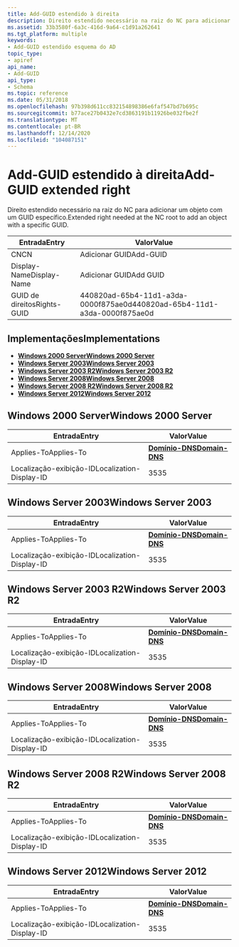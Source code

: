 ```yaml
---
title: Add-GUID estendido à direita
description: Direito estendido necessário na raiz do NC para adicionar um objeto com um GUID específico.
ms.assetid: 33b3580f-6a3c-416d-9a64-c1d91a262641
ms.tgt_platform: multiple
keywords:
- Add-GUID estendido esquema do AD
topic_type:
- apiref
api_name:
- Add-GUID
api_type:
- Schema
ms.topic: reference
ms.date: 05/31/2018
ms.openlocfilehash: 97b398d611cc832154898386e6faf547bd7b695c
ms.sourcegitcommit: b77ace27b0432e7cd3863191b11926be032fbe2f
ms.translationtype: MT
ms.contentlocale: pt-BR
ms.lasthandoff: 12/14/2020
ms.locfileid: "104087151"
---
```

# <a name="add-guid-extended-right"></a><span data-ttu-id="95641-104">Add-GUID estendido à direita</span><span class="sxs-lookup"><span data-stu-id="95641-104">Add-GUID extended right</span></span>

<span data-ttu-id="95641-105">Direito estendido necessário na raiz do NC para adicionar um objeto com um GUID específico.</span><span class="sxs-lookup"><span data-stu-id="95641-105">Extended right needed at the NC root to add an object with a specific GUID.</span></span>



| <span data-ttu-id="95641-106">Entrada</span><span class="sxs-lookup"><span data-stu-id="95641-106">Entry</span></span> | <span data-ttu-id="95641-107">Valor</span><span class="sxs-lookup"><span data-stu-id="95641-107">Value</span></span> |
|--------------|--------------------------------------|
| <span data-ttu-id="95641-108">CN</span><span class="sxs-lookup"><span data-stu-id="95641-108">CN</span></span>           | <span data-ttu-id="95641-109">Adicionar GUID</span><span class="sxs-lookup"><span data-stu-id="95641-109">Add-GUID</span></span>                             |
| <span data-ttu-id="95641-110">Display-Name</span><span class="sxs-lookup"><span data-stu-id="95641-110">Display-Name</span></span> | <span data-ttu-id="95641-111">Adicionar GUID</span><span class="sxs-lookup"><span data-stu-id="95641-111">Add GUID</span></span>                             |
| <span data-ttu-id="95641-112">GUID de direitos</span><span class="sxs-lookup"><span data-stu-id="95641-112">Rights-GUID</span></span>  | <span data-ttu-id="95641-113">440820ad-65b4-11d1-a3da-0000f875ae0d</span><span class="sxs-lookup"><span data-stu-id="95641-113">440820ad-65b4-11d1-a3da-0000f875ae0d</span></span> |



## <a name="implementations"></a><span data-ttu-id="95641-114">Implementações</span><span class="sxs-lookup"><span data-stu-id="95641-114">Implementations</span></span>

-   [<span data-ttu-id="95641-115">**Windows 2000 Server**</span><span class="sxs-lookup"><span data-stu-id="95641-115">**Windows 2000 Server**</span></span>](#windows-2000-server)
-   [<span data-ttu-id="95641-116">**Windows Server 2003**</span><span class="sxs-lookup"><span data-stu-id="95641-116">**Windows Server 2003**</span></span>](#windows-server-2003)
-   [<span data-ttu-id="95641-117">**Windows Server 2003 R2**</span><span class="sxs-lookup"><span data-stu-id="95641-117">**Windows Server 2003 R2**</span></span>](#windows-server-2003-r2)
-   [<span data-ttu-id="95641-118">**Windows Server 2008**</span><span class="sxs-lookup"><span data-stu-id="95641-118">**Windows Server 2008**</span></span>](#windows-server-2008)
-   [<span data-ttu-id="95641-119">**Windows Server 2008 R2**</span><span class="sxs-lookup"><span data-stu-id="95641-119">**Windows Server 2008 R2**</span></span>](#windows-server-2008-r2)
-   [<span data-ttu-id="95641-120">**Windows Server 2012**</span><span class="sxs-lookup"><span data-stu-id="95641-120">**Windows Server 2012**</span></span>](#windows-server-2012)

## <a name="windows-2000-server"></a><span data-ttu-id="95641-121">Windows 2000 Server</span><span class="sxs-lookup"><span data-stu-id="95641-121">Windows 2000 Server</span></span>



| <span data-ttu-id="95641-122">Entrada</span><span class="sxs-lookup"><span data-stu-id="95641-122">Entry</span></span> | <span data-ttu-id="95641-123">Valor</span><span class="sxs-lookup"><span data-stu-id="95641-123">Value</span></span> |
|-------------------------|----------------------------------------------|
| <span data-ttu-id="95641-124">Applies-To</span><span class="sxs-lookup"><span data-stu-id="95641-124">Applies-To</span></span>              | [<span data-ttu-id="95641-125">**Domínio-DNS**</span><span class="sxs-lookup"><span data-stu-id="95641-125">**Domain-DNS**</span></span>](c-domaindns.md)<br/> |
| <span data-ttu-id="95641-126">Localização-exibição-ID</span><span class="sxs-lookup"><span data-stu-id="95641-126">Localization-Display-ID</span></span> | <span data-ttu-id="95641-127">35</span><span class="sxs-lookup"><span data-stu-id="95641-127">35</span></span>                                           |



## <a name="windows-server-2003"></a><span data-ttu-id="95641-128">Windows Server 2003</span><span class="sxs-lookup"><span data-stu-id="95641-128">Windows Server 2003</span></span>



| <span data-ttu-id="95641-129">Entrada</span><span class="sxs-lookup"><span data-stu-id="95641-129">Entry</span></span> | <span data-ttu-id="95641-130">Valor</span><span class="sxs-lookup"><span data-stu-id="95641-130">Value</span></span> |
|-------------------------|----------------------------------------------|
| <span data-ttu-id="95641-131">Applies-To</span><span class="sxs-lookup"><span data-stu-id="95641-131">Applies-To</span></span>              | [<span data-ttu-id="95641-132">**Domínio-DNS**</span><span class="sxs-lookup"><span data-stu-id="95641-132">**Domain-DNS**</span></span>](c-domaindns.md)<br/> |
| <span data-ttu-id="95641-133">Localização-exibição-ID</span><span class="sxs-lookup"><span data-stu-id="95641-133">Localization-Display-ID</span></span> | <span data-ttu-id="95641-134">35</span><span class="sxs-lookup"><span data-stu-id="95641-134">35</span></span>                                           |



## <a name="windows-server-2003-r2"></a><span data-ttu-id="95641-135">Windows Server 2003 R2</span><span class="sxs-lookup"><span data-stu-id="95641-135">Windows Server 2003 R2</span></span>



| <span data-ttu-id="95641-136">Entrada</span><span class="sxs-lookup"><span data-stu-id="95641-136">Entry</span></span> | <span data-ttu-id="95641-137">Valor</span><span class="sxs-lookup"><span data-stu-id="95641-137">Value</span></span> |
|-------------------------|----------------------------------------------|
| <span data-ttu-id="95641-138">Applies-To</span><span class="sxs-lookup"><span data-stu-id="95641-138">Applies-To</span></span>              | [<span data-ttu-id="95641-139">**Domínio-DNS**</span><span class="sxs-lookup"><span data-stu-id="95641-139">**Domain-DNS**</span></span>](c-domaindns.md)<br/> |
| <span data-ttu-id="95641-140">Localização-exibição-ID</span><span class="sxs-lookup"><span data-stu-id="95641-140">Localization-Display-ID</span></span> | <span data-ttu-id="95641-141">35</span><span class="sxs-lookup"><span data-stu-id="95641-141">35</span></span>                                           |



## <a name="windows-server-2008"></a><span data-ttu-id="95641-142">Windows Server 2008</span><span class="sxs-lookup"><span data-stu-id="95641-142">Windows Server 2008</span></span>



| <span data-ttu-id="95641-143">Entrada</span><span class="sxs-lookup"><span data-stu-id="95641-143">Entry</span></span> | <span data-ttu-id="95641-144">Valor</span><span class="sxs-lookup"><span data-stu-id="95641-144">Value</span></span> |
|-------------------------|----------------------------------------------|
| <span data-ttu-id="95641-145">Applies-To</span><span class="sxs-lookup"><span data-stu-id="95641-145">Applies-To</span></span>              | [<span data-ttu-id="95641-146">**Domínio-DNS**</span><span class="sxs-lookup"><span data-stu-id="95641-146">**Domain-DNS**</span></span>](c-domaindns.md)<br/> |
| <span data-ttu-id="95641-147">Localização-exibição-ID</span><span class="sxs-lookup"><span data-stu-id="95641-147">Localization-Display-ID</span></span> | <span data-ttu-id="95641-148">35</span><span class="sxs-lookup"><span data-stu-id="95641-148">35</span></span>                                           |



## <a name="windows-server-2008-r2"></a><span data-ttu-id="95641-149">Windows Server 2008 R2</span><span class="sxs-lookup"><span data-stu-id="95641-149">Windows Server 2008 R2</span></span>



| <span data-ttu-id="95641-150">Entrada</span><span class="sxs-lookup"><span data-stu-id="95641-150">Entry</span></span> | <span data-ttu-id="95641-151">Valor</span><span class="sxs-lookup"><span data-stu-id="95641-151">Value</span></span> |
|-------------------------|----------------------------------------------|
| <span data-ttu-id="95641-152">Applies-To</span><span class="sxs-lookup"><span data-stu-id="95641-152">Applies-To</span></span>              | [<span data-ttu-id="95641-153">**Domínio-DNS**</span><span class="sxs-lookup"><span data-stu-id="95641-153">**Domain-DNS**</span></span>](c-domaindns.md)<br/> |
| <span data-ttu-id="95641-154">Localização-exibição-ID</span><span class="sxs-lookup"><span data-stu-id="95641-154">Localization-Display-ID</span></span> | <span data-ttu-id="95641-155">35</span><span class="sxs-lookup"><span data-stu-id="95641-155">35</span></span>                                           |



## <a name="windows-server-2012"></a><span data-ttu-id="95641-156">Windows Server 2012</span><span class="sxs-lookup"><span data-stu-id="95641-156">Windows Server 2012</span></span>



| <span data-ttu-id="95641-157">Entrada</span><span class="sxs-lookup"><span data-stu-id="95641-157">Entry</span></span> | <span data-ttu-id="95641-158">Valor</span><span class="sxs-lookup"><span data-stu-id="95641-158">Value</span></span> |
|-------------------------|----------------------------------------------|
| <span data-ttu-id="95641-159">Applies-To</span><span class="sxs-lookup"><span data-stu-id="95641-159">Applies-To</span></span>              | [<span data-ttu-id="95641-160">**Domínio-DNS**</span><span class="sxs-lookup"><span data-stu-id="95641-160">**Domain-DNS**</span></span>](c-domaindns.md)<br/> |
| <span data-ttu-id="95641-161">Localização-exibição-ID</span><span class="sxs-lookup"><span data-stu-id="95641-161">Localization-Display-ID</span></span> | <span data-ttu-id="95641-162">35</span><span class="sxs-lookup"><span data-stu-id="95641-162">35</span></span>                                           |



 

 





